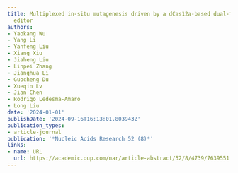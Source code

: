 ```yaml
---
title: Multiplexed in-situ mutagenesis driven by a dCas12a-based dual-function base
  editor
authors:
- Yaokang Wu
- Yang Li
- Yanfeng Liu
- Xiang Xiu
- Jiaheng Liu
- Linpei Zhang
- Jianghua Li
- Guocheng Du
- Xueqin Lv
- Jian Chen
- Rodrigo Ledesma-Amaro
- Long Liu
date: '2024-01-01'
publishDate: '2024-09-16T16:13:01.803943Z'
publication_types:
- article-journal
publication: '*Nucleic Acids Research 52 (8)*'
links:
- name: URL
  url: https://academic.oup.com/nar/article-abstract/52/8/4739/7639551
---
```

